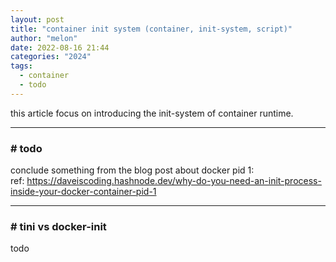 ```yaml
---
layout: post
title: "container init system (container, init-system, script)"
author: "melon"
date: 2022-08-16 21:44
categories: "2024"
tags:
  - container
  - todo
---
```


this article focus on introducing the init-system of container runtime.

<hr>

### # todo
conclude something from the blog post about docker pid 1:  
ref: https://daveiscoding.hashnode.dev/why-do-you-need-an-init-process-inside-your-docker-container-pid-1

<hr>

### # tini vs docker-init
todo
